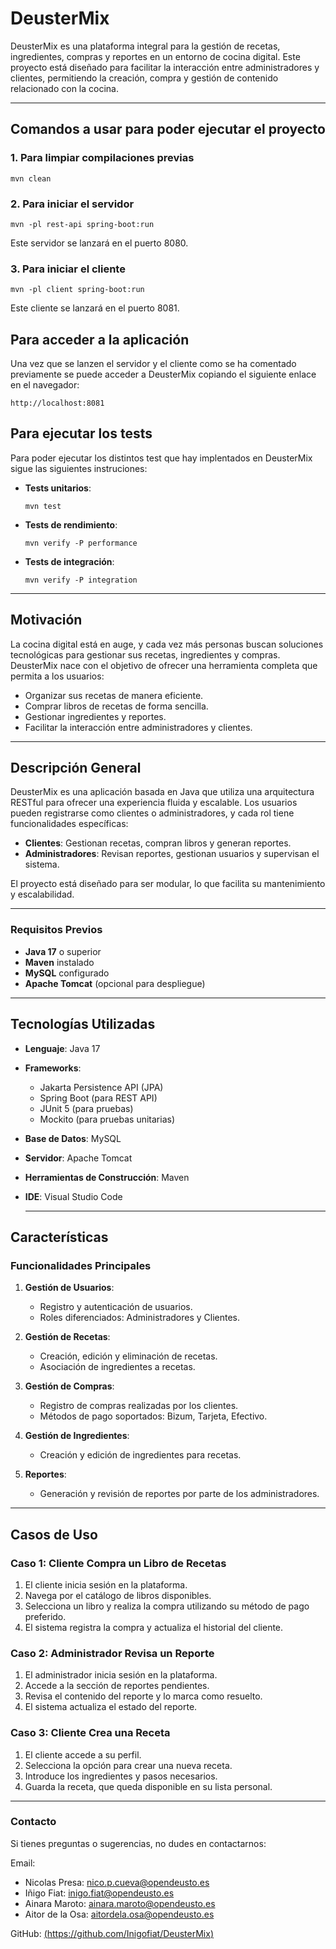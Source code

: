 # DeusterMix

DeusterMix es una plataforma integral para la gestión de recetas, ingredientes, compras y reportes en un entorno de cocina digital. Este proyecto está diseñado para facilitar la interacción entre administradores y clientes, permitiendo la creación, compra y gestión de contenido relacionado con la cocina.

---
## Comandos a usar para poder ejecutar el proyecto

### 1. Para limpiar compilaciones previas

```
mvn clean
```
### 2. Para iniciar el servidor

```
mvn -pl rest-api spring-boot:run
```

Este servidor se lanzará en el puerto 8080.

### 3. Para iniciar el cliente

```
mvn -pl client spring-boot:run
```

Este cliente se lanzará en el puerto 8081.

## Para acceder a la aplicación

Una vez que se lanzen el servidor y el cliente como se ha comentado previamente se puede acceder a DeusterMix copiando el siguiente enlace en el navegador:

```
http://localhost:8081
```

## Para ejecutar los tests

Para poder ejecutar los distintos test que hay implentados en DeusterMix sigue las siguientes instruciones:

- **Tests unitarios**:

  ```
  mvn test
  ```
  
- **Tests de rendimiento**:

  ```
  mvn verify -P performance
  ```
  
- **Tests de integración**:

  ```
  mvn verify -P integration
  ```


---

## Motivación

La cocina digital está en auge, y cada vez más personas buscan soluciones tecnológicas para gestionar sus recetas, ingredientes y compras. DeusterMix nace con el objetivo de ofrecer una herramienta completa que permita a los usuarios:
- Organizar sus recetas de manera eficiente.
- Comprar libros de recetas de forma sencilla.
- Gestionar ingredientes y reportes.
- Facilitar la interacción entre administradores y clientes.

---

## Descripción General

DeusterMix es una aplicación basada en Java que utiliza una arquitectura RESTful para ofrecer una experiencia fluida y escalable. Los usuarios pueden registrarse como clientes o administradores, y cada rol tiene funcionalidades específicas:
- **Clientes**: Gestionan recetas, compran libros y generan reportes.
- **Administradores**: Revisan reportes, gestionan usuarios y supervisan el sistema.

El proyecto está diseñado para ser modular, lo que facilita su mantenimiento y escalabilidad.

---
  ### Requisitos Previos

- **Java 17** o superior
- **Maven** instalado
- **MySQL** configurado
- **Apache Tomcat** (opcional para despliegue)
  
---

## Tecnologías Utilizadas

- **Lenguaje**: Java 17
- **Frameworks**:
  - Jakarta Persistence API (JPA)
  - Spring Boot (para REST API)
  - JUnit 5 (para pruebas)
  - Mockito (para pruebas unitarias)
- **Base de Datos**: MySQL
- **Servidor**: Apache Tomcat
- **Herramientas de Construcción**: Maven
- **IDE**: Visual Studio Code

  ---
  
## Características

### Funcionalidades Principales

1. **Gestión de Usuarios**:
   - Registro y autenticación de usuarios.
   - Roles diferenciados: Administradores y Clientes.

2. **Gestión de Recetas**:
   - Creación, edición y eliminación de recetas.
   - Asociación de ingredientes a recetas.

3. **Gestión de Compras**:
   - Registro de compras realizadas por los clientes.
   - Métodos de pago soportados: Bizum, Tarjeta, Efectivo.

4. **Gestión de Ingredientes**:
   - Creación y edición de ingredientes para recetas.

5. **Reportes**:
   - Generación y revisión de reportes por parte de los administradores.

---

## Casos de Uso

### Caso 1: Cliente Compra un Libro de Recetas
1. El cliente inicia sesión en la plataforma.
2. Navega por el catálogo de libros disponibles.
3. Selecciona un libro y realiza la compra utilizando su método de pago preferido.
4. El sistema registra la compra y actualiza el historial del cliente.

### Caso 2: Administrador Revisa un Reporte
1. El administrador inicia sesión en la plataforma.
2. Accede a la sección de reportes pendientes.
3. Revisa el contenido del reporte y lo marca como resuelto.
4. El sistema actualiza el estado del reporte.

### Caso 3: Cliente Crea una Receta
1. El cliente accede a su perfil.
2. Selecciona la opción para crear una nueva receta.
3. Introduce los ingredientes y pasos necesarios.
4. Guarda la receta, que queda disponible en su lista personal.

---

### Contacto
Si tienes preguntas o sugerencias, no dudes en contactarnos:

Email: 

- Nicolas Presa: nico.p.cueva@opendeusto.es
- Iñigo Fiat: inigo.fiat@opendeusto.es
- Ainara Maroto: ainara.maroto@opendeusto.es
- Aitor de la Osa: aitordela.osa@opendeusto.es
  
GitHub: [(https://github.com/Inigofiat/DeusterMix)](https://github.com/Inigofiat/DeusterMix)
